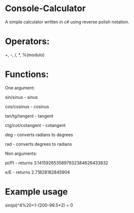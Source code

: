 # Console-Calculator
A simple calculator written in c# using reverse polish notation.

# Operators:
+, -, /, *, %(modulo)

# Functions:
  One argument: 
  
  sin/sinus - sinus
  
  cos/cosinus - cosinus
  
  tan/tg/tangent - tangent
  
  ctg/cot/cotangent - cotangent
  
  deg - converts radians to degrees
  
  rad - converts degrees to radians
  
  Non arguments:
  
  pi/PI - returns 3.1415926535897932384626433832
  
  e/E - returns 2.71828182845904

# Example usage
sin(pi)^4%20+1-(200-99.5*2) = 0
